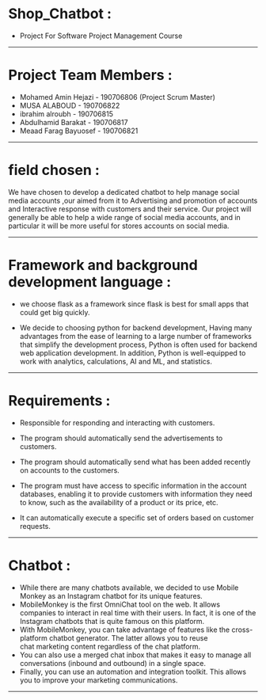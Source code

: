 # Shop_Chatbot :
  
- Project For Software Project Management Course

_________________________________________________________________________________


# Project Team Members :
  
- Mohamed Amin Hejazi - 190706806 (Project Scrum Master)
- MUSA ALABOUD - 190706822
- ibrahim alroubh - 190706815
- Abdulhamid Barakat - 190706817
- Meaad Farag Bayuosef - 190706821 


_________________________________________________________________________________
  
  
 # field chosen :
  
   We have chosen to develop a dedicated chatbot to help manage social media accounts ,our aimed 
   from it to Advertising and promotion of accounts and Interactive response  with customers and
   their service. Our project will generally be able to help a wide range of social media accounts, 
   and in particular it will be more useful for stores accounts on social media.
  
  
_________________________________________________________________________________
  
  
 # Framework and background development language :
  
 - we choose flask as a framework since flask is best for small apps that could get big quickly.
  
 - We decide to choosing python for backend development, Having many advantages from the ease
   of learning to a large number of frameworks that simplify the development process, Python 
   is often used for backend web application development. In addition, Python is well-equipped
   to work with analytics, calculations, AI and ML, and statistics.
  
  
_________________________________________________________________________________
    
 # Requirements :
  
 - Responsible for responding and interacting with customers.
  
 - The program should automatically send the advertisements to customers.

 - The program should automatically send what has been added recently on accounts to the customers.

 - The program must have access to specific information in the account databases, enabling it to provide
   customers with information they need to know, such as the availability of a product or its price, etc.

 - It can automatically execute a specific set of orders based on customer requests.
  

_________________________________________________________________________________
  
  # Chatbot :
  
 - While there are many chatbots available, we decided to use Mobile Monkey as an Instagram chatbot
   for its unique features.
 - MobileMonkey is the first OmniChat tool on the web. It allows companies to interact in real time with 
   their users. In fact, it is one of the Instagram chatbots that is quite famous on this platform.  
 - With MobileMonkey, you can take advantage of features like the cross-platform chatbot generator.
   The latter allows you to reuse chat marketing content regardless of the chat platform.
 - You can also use a merged chat inbox that makes it easy to manage all conversations (inbound and outbound)
   in a single space.
 - Finally, you can use an automation and integration toolkit. This allows you to improve your
   marketing communications.
   
 _________________________________________________________________________________
  
  
  
  
